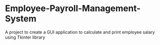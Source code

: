 # Employee-Payroll-Management-System

A project to create a GUI application to calculate and print employee salary using Tkinter library
